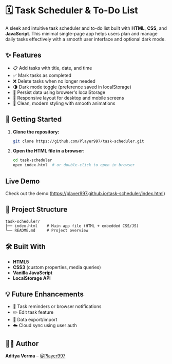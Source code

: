 # 🗓️ Task Scheduler & To-Do List

A sleek and intuitive task scheduler and to-do list built with **HTML**, **CSS**, and **JavaScript**. This minimal single-page app helps users plan and manage daily tasks effectively with a smooth user interface and optional dark mode.

## ✨ Features

- 📋 Add tasks with title, date, and time
- ✅ Mark tasks as completed
- ❌ Delete tasks when no longer needed
- 🌗 Dark mode toggle (preference saved in localStorage)
- 💾 Persist data using browser's localStorage
- 📱 Responsive layout for desktop and mobile screens
- 🎨 Clean, modern styling with smooth animations

## 🚀 Getting Started

1. **Clone the repository:**

   ```bash
   git clone https://github.com/Player997/task-scheduler.git
   ```

2. **Open the HTML file in a browser:**

   ```bash
   cd task-scheduler
   open index.html  # or double-click to open in browser
   ```
   
## Live Demo

Check out the demo:(https://player997.github.io/task-scheduler/index.html)


## 📁 Project Structure

```
task-scheduler/
├── index.html    # Main app file (HTML + embedded CSS/JS)
└── README.md     # Project overview
```

## 🛠️ Built With

* **HTML5**
* **CSS3** (custom properties, media queries)
* **Vanilla JavaScript**
* **LocalStorage API**

## 💡 Future Enhancements

* 🔔 Task reminders or browser notifications
* ✏️ Edit task feature
* 🔄 Data export/import
* ☁️ Cloud sync using user auth

## 🧑‍💻 Author

**Aditya Verma** – [@Player997](https://github.com/Player997)
